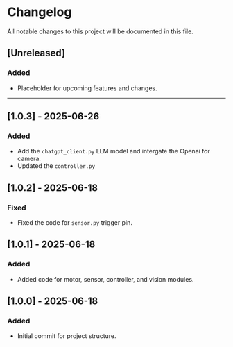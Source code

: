 # Changelog

All notable changes to this project will be documented in this file.

## [Unreleased]
### Added
- Placeholder for upcoming features and changes.

---
## [1.0.3] - 2025-06-26
### Added
- Add the `chatgpt_client.py` LLM model and intergate the Openai for camera.
- Updated the `controller.py`

## [1.0.2] - 2025-06-18
### Fixed
- Fixed the code for `sensor.py` trigger pin.

## [1.0.1] - 2025-06-18
### Added
- Added code for motor, sensor, controller, and vision modules.

## [1.0.0] - 2025-06-18
### Added
- Initial commit for project structure.

